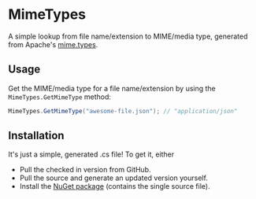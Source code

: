 # MimeTypes

A simple lookup from file name/extension to MIME/media type, generated from Apache's [mime.types](https://svn.apache.org/repos/asf/httpd/httpd/trunk/docs/conf/mime.types).

## Usage

Get the MIME/media type for a file name/extension by using the `MimeTypes.GetMimeType` method:

```csharp
MimeTypes.GetMimeType("awesome-file.json"); // "application/json"
```

## Installation

It's just a simple, generated .cs file! To get it, either

 - Pull the checked in version from GitHub.
 - Pull the source and generate an updated version yourself. 
 - Install the [NuGet package](https://www.nuget.org/packages/MimeTypes) (contains the single source file).
